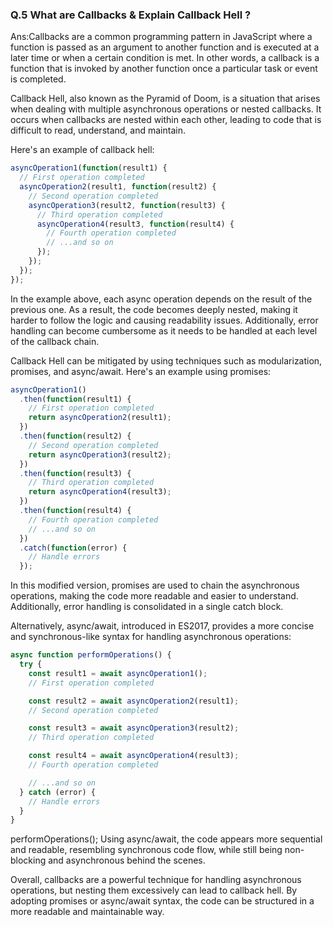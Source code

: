 ### Q.5 What are Callbacks & Explain Callback Hell ?
Ans:Callbacks are a common programming pattern in JavaScript where a function is passed as an argument to another function and is executed at a later time or when a certain condition is met. In other words, a callback is a function that is invoked by another function once a particular task or event is completed.

Callback Hell, also known as the Pyramid of Doom, is a situation that arises when dealing with multiple asynchronous operations or nested callbacks. It occurs when callbacks are nested within each other, leading to code that is difficult to read, understand, and maintain.

Here's an example of callback hell:

```JavaScript
asyncOperation1(function(result1) {
  // First operation completed
  asyncOperation2(result1, function(result2) {
    // Second operation completed
    asyncOperation3(result2, function(result3) {
      // Third operation completed
      asyncOperation4(result3, function(result4) {
        // Fourth operation completed
        // ...and so on
      });
    });
  });
});
```

In the example above, each async operation depends on the result of the previous one. As a result, the code becomes deeply nested, making it harder to follow the logic and causing readability issues. Additionally, error handling can become cumbersome as it needs to be handled at each level of the callback chain.

Callback Hell can be mitigated by using techniques such as modularization, promises, and async/await. Here's an example using promises:

```JavaScript
asyncOperation1()
  .then(function(result1) {
    // First operation completed
    return asyncOperation2(result1);
  })
  .then(function(result2) {
    // Second operation completed
    return asyncOperation3(result2);
  })
  .then(function(result3) {
    // Third operation completed
    return asyncOperation4(result3);
  })
  .then(function(result4) {
    // Fourth operation completed
    // ...and so on
  })
  .catch(function(error) {
    // Handle errors
  });
```
In this modified version, promises are used to chain the asynchronous operations, making the code more readable and easier to understand. Additionally, error handling is consolidated in a single catch block.

Alternatively, async/await, introduced in ES2017, provides a more concise and synchronous-like syntax for handling asynchronous operations:

```JavaScript
async function performOperations() {
  try {
    const result1 = await asyncOperation1();
    // First operation completed

    const result2 = await asyncOperation2(result1);
    // Second operation completed

    const result3 = await asyncOperation3(result2);
    // Third operation completed

    const result4 = await asyncOperation4(result3);
    // Fourth operation completed

    // ...and so on
  } catch (error) {
    // Handle errors
  }
}
```
performOperations();
Using async/await, the code appears more sequential and readable, resembling synchronous code flow, while still being non-blocking and asynchronous behind the scenes.

Overall, callbacks are a powerful technique for handling asynchronous operations, but nesting them excessively can lead to callback hell. By adopting promises or async/await syntax, the code can be structured in a more readable and maintainable way.






